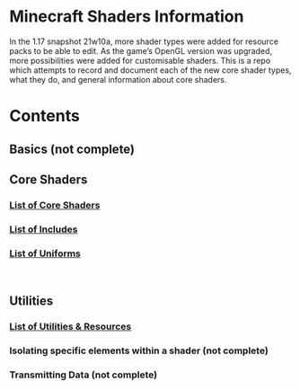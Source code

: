 # Minecraft Shaders Information

In the 1.17 snapshot 21w10a, more shader types were added for resource packs to be able to edit. As the game’s OpenGL version was upgraded, more possibilities were added for customisable shaders. This is a repo which attempts to record and document each of the new core shader types, what they do, and general information about core shaders.

# Contents
## Basics (not complete)

## Core Shaders
### [List of Core Shaders](Core%20Shader%20List.md)
### [List of Includes](Includes.md)
### [List of Uniforms](Uniforms.md)
​

## Utilities
### [List of Utilities & Resources](Utilities%20%26%20Resources.md)
### Isolating specific elements within a shader (not complete)
### Transmitting Data (not complete)
